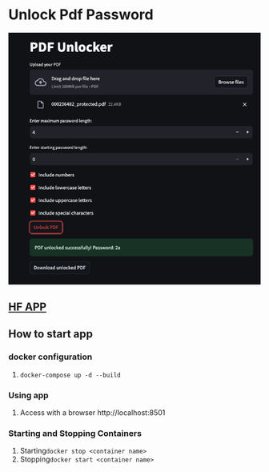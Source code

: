 # Unlock Pdf Password
![app_sample](https://github.com/iamtatsuki05/unlock_pdf_password/blob/main/images/app_sample.png)

## [HF APP](https://huggingface.co/spaces/iamtatsuki05/unlock_pdf_password)

## How to start app
### docker configuration
1. `docker-compose up -d --build`
### Using app
1. Access with a browser http://localhost:8501
### Starting and Stopping Containers
1. Starting`docker stop <container name>`
2. Stopping`docker start <container name>`
